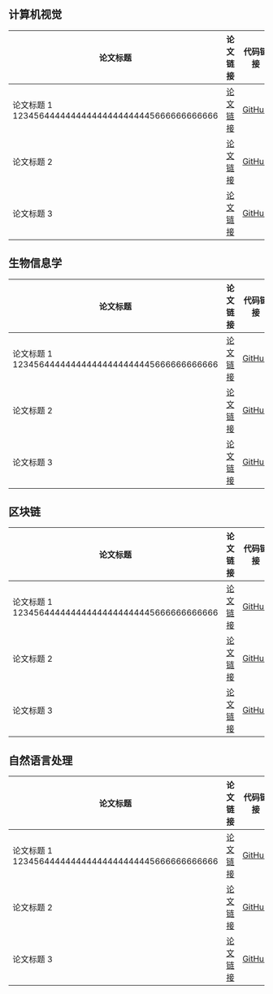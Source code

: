 ## 计算机视觉

| 论文标题      | 论文链接                        | 代码链接                                  |
| ------------- | ------------------------------- | ----------------------------------------- |
| 论文标题 1 123456444444444444444444445666666666666   | [论文链接](https://example.com/paper1) | [GitHub](https://github.com/username/repository1) |
| 论文标题 2    | [论文链接](https://example.com/paper2) | [GitHub](https://github.com/username/repository2) |
| 论文标题 3    | [论文链接](https://example.com/paper3) | [GitHub](https://github.com/username/repository3) |

## 生物信息学

| 论文标题      | 论文链接                        | 代码链接                                  |
| ------------- | ------------------------------- | ----------------------------------------- |
| 论文标题 1 123456444444444444444444445666666666666   | [论文链接](https://example.com/paper1) | [GitHub](https://github.com/username/repository1) |
| 论文标题 2    | [论文链接](https://example.com/paper2) | [GitHub](https://github.com/username/repository2) |
| 论文标题 3    | [论文链接](https://example.com/paper3) | [GitHub](https://github.com/username/repository3) |


## 区块链

| 论文标题      | 论文链接                        | 代码链接                                  |
| ------------- | ------------------------------- | ----------------------------------------- |
| 论文标题 1 123456444444444444444444445666666666666   | [论文链接](https://example.com/paper1) | [GitHub](https://github.com/username/repository1) |
| 论文标题 2    | [论文链接](https://example.com/paper2) | [GitHub](https://github.com/username/repository2) |
| 论文标题 3    | [论文链接](https://example.com/paper3) | [GitHub](https://github.com/username/repository3) |


## 自然语言处理

| 论文标题      | 论文链接                        | 代码链接                                  |
| ------------- | ------------------------------- | ----------------------------------------- |
| 论文标题 1 123456444444444444444444445666666666666   | [论文链接](https://example.com/paper1) | [GitHub](https://github.com/username/repository1) |
| 论文标题 2    | [论文链接](https://example.com/paper2) | [GitHub](https://github.com/username/repository2) |
| 论文标题 3    | [论文链接](https://example.com/paper3) | [GitHub](https://github.com/username/repository3) |
